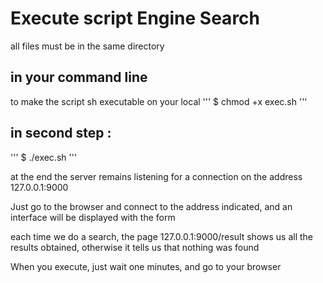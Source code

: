 # Execute script Engine Search
all files must be in the same directory 
## in your command line
to make the script sh executable on your local 
'''
    $ chmod +x exec.sh
''' 

## in second step : 
'''
    $ ./exec.sh
'''

at the end the server remains listening for a connection on the address 127.0.0.1:9000

Just go to the browser and connect to the address indicated, and an interface will be displayed with the form 

each time we do a search, the page 127.0.0.1:9000/result shows us all the results obtained, otherwise it tells us that nothing was found 

When you execute, just wait one minutes, and go to your browser



